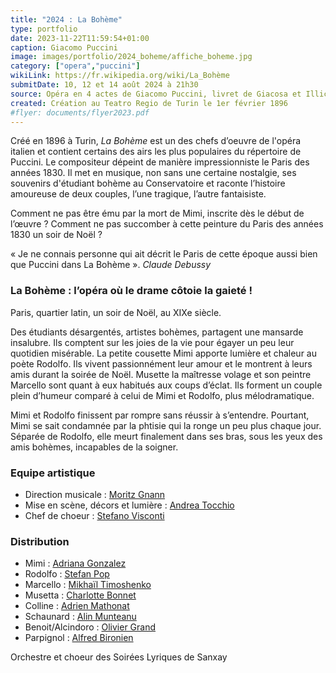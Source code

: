 ```yaml
---
title: "2024 : La Bohème"
type: portfolio
date: 2023-11-22T11:59:54+01:00
caption: Giacomo Puccini
image: images/portfolio/2024_boheme/affiche_boheme.jpg
category: ["opera","puccini"]
wikiLink: https://fr.wikipedia.org/wiki/La_Bohème
submitDate: 10, 12 et 14 août 2024 à 21h30
source: Opéra en 4 actes de Giacomo Puccini, livret de Giacosa et Illica
created: Création au Teatro Regio de Turin le 1er février 1896
#flyer: documents/flyer2023.pdf
---
```


Créé en 1896 à Turin, *La Bohème* est un des chefs d’oeuvre de l'opéra italien et 
contient certains des airs les plus populaires du répertoire de Puccini. 
Le compositeur dépeint de manière impressionniste le Paris des années 1830.
Il met en musique, non sans une certaine nostalgie, ses souvenirs d'étudiant bohème au Conservatoire
et raconte l’histoire amoureuse de deux couples, l’une tragique, l’autre fantaisiste.


Comment ne pas être ému par la mort de Mimi, inscrite dès le début de l’œuvre ?
Comment ne pas succomber à cette peinture du Paris des années 1830 un soir de Noël ?


«&nbsp;Je ne connais personne qui ait décrit le Paris de cette époque aussi bien que Puccini dans La Bohème&nbsp;».
*Claude Debussy*



### La Bohème : l’opéra où le drame côtoie la gaieté !

Paris, quartier latin, un soir de Noël, au XIXe siècle. 

Des étudiants désargentés, artistes bohèmes, partagent une mansarde insalubre.
Ils comptent sur les joies de la vie pour égayer un peu leur quotidien misérable.
La petite cousette Mimi apporte lumière et chaleur au poète Rodolfo.
Ils vivent passionnément leur amour et le montrent à leurs amis durant la soirée de Noël.
Musette la maîtresse volage et son peintre Marcello sont quant à eux habitués aux coups d’éclat.
Ils forment un couple plein d’humeur comparé à celui de Mimi et Rodolfo, plus mélodramatique.

Mimi et Rodolfo finissent par rompre sans réussir à s’entendre. Pourtant, Mimi se sait condamnée par la phtisie qui la ronge un peu plus chaque jour. Séparée de Rodolfo, elle meurt finalement dans ses bras, sous les yeux des amis bohèmes, incapables de la soigner.



### Equipe artistique

- Direction musicale : [Moritz Gnann](/artists/moritz_gnann/)
- Mise en scène, décors et lumière : [Andrea Tocchio](/artists/andrea_tocchio/)
- Chef de choeur : [Stefano Visconti](/artists/stefano_visconti/)


### Distribution

- Mimi : [Adriana Gonzalez](/artists/adriana_gonzalez/)
- Rodolfo : [Stefan Pop](/artists/stefan_pop/)
- Marcello : [Mikhaïl Timoshenko](/artists/mikhail_timoshenko/)
- Musetta : [Charlotte Bonnet](/artists/charlotte_bonnet/)
- Colline : [Adrien Mathonat](/artists/adrien_mathonat/)
- Schaunard : [Alin Munteanu](/artists/alin_munteanu/)
- Benoit/Alcindoro : [Olivier Grand](/artists/olivier_grand)
- Parpignol : [Alfred Bironien](/artists/alfred_bironien/)



Orchestre et choeur des Soirées Lyriques de Sanxay
